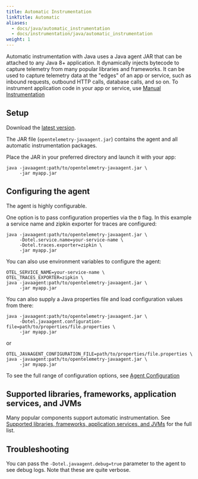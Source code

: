 ```yaml
---
title: Automatic Instrumentation
linkTitle: Automatic
aliases:
  - docs/java/automatic_instrumentation
  - docs/instrumentation/java/automatic_instrumentation
weight: 1
---
```


Automatic instrumentation with Java uses a Java agent JAR that can be attached
to any Java 8+ application. It dynamically injects bytecode to capture telemetry
from many popular libraries and frameworks. It can be used to capture telemetry
data at the "edges" of an app or service, such as inbound requests, outbound
HTTP calls, database calls, and so on. To instrument application code in your
app or service, use [Manual Instrumentation](../manual)

## Setup

Download the [latest
version](https://github.com/open-telemetry/opentelemetry-java-instrumentation/releases/).

The JAR file (`opentelemetry-javaagent.jar`) contains the agent and all
automatic instrumentation packages.

Place the JAR in your preferred directory and launch it with your app:

```
java -javaagent:path/to/opentelemetry-javaagent.jar \
     -jar myapp.jar
```

## Configuring the agent

The agent is highly configurable.

One option is to pass configuration properties via the `D` flag. In this example
a service name and zipkin exporter for traces are configured:

```
java -javaagent:path/to/opentelemetry-javaagent.jar \
     -Dotel.service.name=your-service-name \
     -Dotel.traces.exporter=zipkin \
     -jar myapp.jar
```

You can also use environment variables to configure the agent:

```
OTEL_SERVICE_NAME=your-service-name \
OTEL_TRACES_EXPORTER=zipkin \
java -javaagent:path/to/opentelemetry-javaagent.jar \
     -jar myapp.jar
```

You can also supply a Java properties file and load configuration values from there:

```
java -javaagent:path/to/opentelemetry-javaagent.jar \
     -Dotel.javaagent.configuration-file=path/to/properties/file.properties \
     -jar myapp.jar
```

or

```
OTEL_JAVAAGENT_CONFIGURATION_FILE=path/to/properties/file.properties \
java -javaagent:path/to/opentelemetry-javaagent.jar \
     -jar myapp.jar
```

To see the full range of configuration options, see [Agent
Configuration](https://github.com/open-telemetry/opentelemetry-java-instrumentation/blob/main/docs/agent-config.md)

## Supported libraries, frameworks, application services, and JVMs

Many popular components support automatic instrumentation. See [Supported
libraries, frameworks, application services, and
JVMs](https://github.com/open-telemetry/opentelemetry-java-instrumentation/blob/main/docs/supported-libraries.md)
for the full list.

## Troubleshooting

You can pass the `-Dotel.javaagent.debug=true` parameter to the agent to see
debug logs. Note that these are quite verbose.

